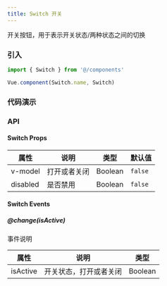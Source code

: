 ```yaml
---
title: Switch 开关
---
```


开关按钮，用于表示开关状态/两种状态之间的切换

### 引入

```javascript
import { Switch } from '@/components'

Vue.component(Switch.name, Switch)
```

### 代码演示
<!-- DEMO -->

### API

#### Switch Props
|属性 | 说明 | 类型 | 默认值|
|----|-----|------|------|
|v-model|打开或者关闭|Boolean|`false`|
|disabled|是否禁用|Boolean|`false`|

#### Switch Events

##### @change(isActive)
事件说明

|属性 | 说明 | 类型 |
|----|-----|------|
|isActive|开关状态，打开或者关闭|Boolean|
